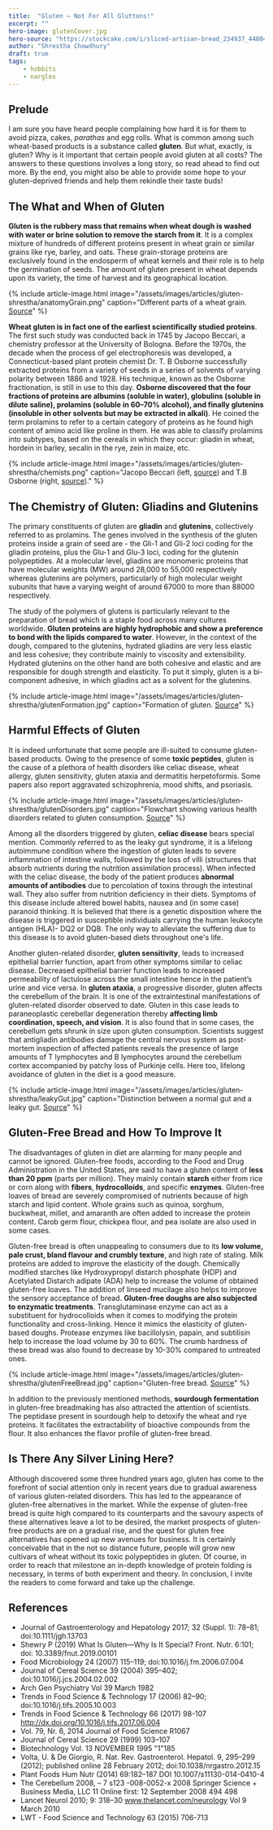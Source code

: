 ```yaml
---
title:  "Gluten – Not For All Gluttons!"
excerpt: ""
hero-image: glutenCover.jpg
hero-source: "https://stockcake.com/i/sliced-artisan-bread_234937_44804"
author: "Shrestha Chowdhury"
draft: true
tags:
    - hobbits
    - nargles
---
```


## Prelude
I am sure you have heard people complaining how hard it is for them to avoid pizza, cakes, _parathas_ and egg rolls. What is common among such wheat-based products is a substance called **gluten**. But what, exactly, is gluten? Why is it important that certain people avoid gluten at all costs? The answers to these questions involves a long story, so read ahead to find out more. By the end, you might also be able to provide some hope to your gluten-deprived friends and help them rekindle their taste buds!  

## The What and When of Gluten
**Gluten is the rubbery mass that remains when wheat dough is washed with water or brine solution to remove the starch from it**. It is a complex mixture of hundreds of different proteins present in wheat grain or similar grains like rye, barley, and oats. These grain-storage proteins are exclusively found in the endosperm of wheat kernels and their role is to help the germination of seeds. The amount of gluten present in wheat depends upon its variety, the time of harvest and its geographical location.

{% include article-image.html image="/assets/images/articles/gluten-shrestha/anatomyGrain.png" caption="Different parts of a wheat grain. [Source](https://www.istockphoto.com/vector/anatomy-of-a-grain-inside-the-seed-gm658477266-120185285)" %}

**Wheat gluten is in fact one of the earliest scientifically studied proteins**. The first such study was conducted back in 1745 by Jacopo Beccari, a chemistry professor at the University of Bologna. Before the 1970s, the decade when the process of gel electrophoresis was developed, a Connecticut-based plant protein chemist Dr. T. B Osborne successfully extracted proteins from a variety of seeds in a series of solvents of varying polarity between 1886 and 1928. His technique, known as the Osborne fractionation, is still in use to this day. **Osborne discovered that the four fractions of proteins are albumins (soluble in water), globulins (soluble in dilute saline), prolamins (soluble in 60–70% alcohol), and finally glutenins (insoluble in other solvents but may be extracted in alkali)**. He coined the term prolamins to refer to a certain category of proteins as he found high content of amino acid like proline in them. He was able to classify prolamins into subtypes, based on the cereals in which they occur: gliadin in wheat, hordein in barley, secalin in the rye, zein in maize, etc.

{% include article-image.html image="/assets/images/articles/gluten-shrestha/chemists.png" caption="Jacopo Beccari (left, [source](https://wellcomecollection.org/works/d7egardz)) and T.B Osborne (right, [source](https://en.wikipedia.org/wiki/Thomas_Burr_Osborne_%28chemist%29))." %}

## The Chemistry of Gluten: Gliadins and Glutenins
The primary constituents of gluten are **gliadin** and **glutenins**, collectively referred to as prolamins. The genes involved in the synthesis of the gluten proteins inside a grain of seed are - the Gli-1 and Gli-2 loci coding for the gliadin proteins, plus the Glu-1 and Glu-3 loci, coding for the glutenin polypeptides. At a molecular level, gliadins are monomeric proteins that have molecular weights (MW) around 28,000 to 55,000 respectively whereas glutenins are polymers, particularly of high molecular weight subunits that have a varying weight of around 67000 to more than 88000 respectively.

The study of the polymers of glutens is particularly relevant to the preparation of bread which is a staple food across many cultures worldwide. **Gluten proteins are highly hydrophobic and show a preference to bond with the lipids compared to water**. However, in the context of the dough, compared to the glutenins, hydrated gliadins are very less elastic and less cohesive; they contribute mainly to viscosity and extensibility. Hydrated glutenins on the other hand are both cohesive and elastic and are responsible for dough strength and elasticity. To put it simply, gluten is a bi-component adhesive, in which gliadins act as a solvent for the glutenins.

{% include article-image.html image="/assets/images/articles/gluten-shrestha/glutenFormation.jpg" caption="Formation of gluten. [Source](https://paleofoundation.com/gluten/)" %}

## Harmful Effects of Gluten
It is indeed unfortunate that some people are ill-suited to consume gluten-based products. Owing to the presence of some **toxic peptides**, gluten is the cause of a plethora of health disorders like celiac disease, wheat allergy, gluten sensitivity, gluten ataxia and dermatitis herpetoformis. Some papers also report aggravated schizophrenia, mood shifts, and psoriasis.

{% include article-image.html image="/assets/images/articles/gluten-shrestha/glutenDisorders.jpg" caption="Flowchart showing various health disorders related to gluten consumption. [Source](https://en.wikipedia.org/wiki/Gluten-related_disorders)" %}

Among all the disorders triggered by gluten, **celiac disease** bears special mention. Commonly referred to as the leaky gut syndrome, it is a lifelong autoimmune condition where the ingestion of gluten leads to severe inflammation of intestine walls, followed by the loss of villi (structures that absorb nutrients during the nutrition assimilation process). When infected with the celiac disease, the body of the patient produces **abnormal amounts of antibodies** due to percolation of toxins through the intestinal wall. They also suffer from nutrition deficiency in their diets. Symptoms of this disease include altered bowel habits, nausea and (in some case) paranoid thinking. It is believed that there is a genetic disposition where the disease is triggered in susceptible individuals carrying the human leukocyte antigen (HLA)- DQ2 or DQ8. The only way to alleviate the suffering due to this disease is to avoid gluten-based diets throughout one's life.

Another gluten-related disorder, **gluten sensitivity**, leads to increased epithelial barrier function, apart from other symptoms similar to celiac disease. Decreased epithelial barrier function leads to increased permeability of lactulose across the small intestine hence in the patient’s urine and vice versa. In **gluten ataxia**, a progressive disorder, gluten affects the cerebellum of the brain. It is one of the extraintestinal manifestations of gluten-related disorder observed to date. Gluten in this case leads to paraneoplastic cerebellar degeneration thereby **affecting limb coordination, speech, and vision**. It is also found that in some cases, the cerebellum gets shrunk in size upon gluten consumption. Scientists suggest that antigliadin antibodies damage the central nervous system as post-mortem inspection of affected patients reveals the presence of large amounts of T lymphocytes and B lymphocytes around the cerebellum cortex accompanied by patchy loss of Purkinje cells. Here too, lifelong avoidance of gluten in the diet is a good measure.

{% include article-image.html image="/assets/images/articles/gluten-shrestha/leakyGut.jpg" caption="Distinction between a normal gut and a leaky gut. [Source](https://alcat-europe.com/en/leaky-gut-syndrome/)" %}

## Gluten-Free Bread and How To Improve It
The disadvantages of gluten in diet are alarming for many people and cannot be ignored. Gluten-free foods, according to the Food and Drug Administration in the United States, are said to have a gluten content of **less than 20 ppm** (parts per million). They mainly contain **starch** either from rice or corn along with **fibers**, **hydrocolloids**, and specific **enzymes**. Gluten-free loaves of bread are severely compromised of nutrients because of high starch and lipid content. Whole grains such as quinoa, sorghum, buckwheat, millet, and amaranth are often added to increase the protein content. Carob germ flour, chickpea flour, and pea isolate are also used in some cases.

Gluten-free bread is often unappealing to consumers due to its **low volume, pale crust, bland flavour and crumbly texture**, and high rate of staling. Milk proteins are added to improve the elasticity of the dough. Chemically modified starches like Hydroxypropyl distarch phosphate (HDP) and Acetylated Distarch adipate (ADA) help to increase the volume of obtained gluten-free loaves. The addition of linseed mucilage also helps to improve the sensory acceptance of bread. **Gluten-free doughs are also subjected to enzymatic treatments**. Transglutaminase enzyme can act as a substituent for hydrocolloids when it comes to modifying the protein functionality and cross-linking. Hence it mimics the elasticity of gluten-based doughs. Protease enzymes like bacillolysin, papain, and subtilisin help to increase the load volume by 30 to 60%. The crumb hardness of these bread was also found to decrease by 10-30% compared to untreated ones.

{% include article-image.html image="/assets/images/articles/gluten-shrestha/glutenFreeBread.jpg" caption="Gluten-free bread. [Source](https://pixabay.com/photos/no-gluten-bread-gluten-free-bread-1905736/)" %}


In addition to the previously mentioned methods, **sourdough fermentation** in gluten-free breadmaking has also attracted the attention of scientists. The peptidase present in sourdough help to detoxify the wheat and rye proteins. It facilitates the extractability of bioactive compounds from the flour. It also enhances the flavor profile of gluten-free bread.

## Is There Any Silver Lining Here?
Although discovered some three hundred years ago, gluten has come to the forefront of social attention only in recent years due to gradual awareness of various gluten-related disorders. This has led to the appearance of gluten-free alternatives in the market. While the expense of gluten-free bread is quite high compared to its counterparts and the savoury aspects of these alternatives leave a lot to be desired, the market prospects of gluten-free products are on a gradual rise, and the quest for gluten free alternatives has opened up new avenues for business. It is certainly conceivable that in the not so distance future, people will grow new cultivars of wheat without its toxic polypeptides in gluten. Of course, in order to reach that milestone an in-depth knowledge of protein folding is necessary, in terms of both experiment and theory. In conclusion, I invite the readers to come forward and take up the challenge.

## References
- Journal of Gastroenterology and Hepatology 2017; 32 (Suppl. 1): 78–81; doi:10.1111/jgh.13703
- Shewry P (2019) What Is Gluten—Why Is It Special? Front. Nutr. 6:101; doi: 10.3389/fnut.2019.00101
- Food Microbiology 24 (2007) 115–119; doi:10.1016/j.fm.2006.07.004
- Journal of Cereal Science 39 (2004) 395–402; doi:10.1016/j.jcs.2004.02.002
- Arch Gen Psychiatry Vol 39 March 1982
- Trends in Food Science & Technology 17 (2006) 82–90; doi:10.1016/j.tifs.2005.10.003
- Trends in Food Science & Technology 66 (2017) 98-107 http://dx.doi.org/10.1016/j.tifs.2017.06.004
- Vol. 79, Nr. 6, 2014 Journal of Food Science R1067
- Journal of Cereal Science 29 (1999) 103–107
- Biotechnology Vol. 13 NOVEMBER 1995 "1"185
- Volta, U. & De Giorgio, R. Nat. Rev. Gastroenterol. Hepatol. 9, 295–299 (2012); published online 28 February 2012; doi:10.1038/nrgastro.2012.15
- Plant Foods Hum Nutr (2014) 69:182–187 DOI 10.1007/s11130-014-0410-4
- The Cerebellum 2008, – 7 s123 -008-0052-x 2008 Springer Science + Business Media, LLC 11 Online first: 12 September 2008 494 498
- Lancet Neurol 2010; 9: 318–30 www.thelancet.com/neurology Vol 9 March 2010
- LWT - Food Science and Technology 63 (2015) 706-713
